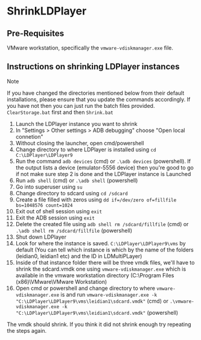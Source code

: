 # ShrinkLDPlayer

## Pre-Requisites

VMware workstation, specifically the ```vmware-vdiskmanager.exe``` file.

## Instructions on shrinking LDPlayer instances

> [!NOTE]
> If you have changed the directories mentioned below from their default installations, please ensure that you update the commands accordingly.
> If you have not then you can just run the batch files provided. ```ClearStorage.bat``` first and then ```Shrink.bat```

1. Launch the LDPlayer instance you want to shrink
2. In "Settings > Other settings > ADB debugging" choose "Open local connetion"
3. Without closing the launcher, open cmd/powershell
4. Change directory to where LDPlayer is installed using ```cd C:\LDPlayer\LDPlayer9```
5. Run the command ```adb devices``` (cmd) or ```.\adb devices``` (powershell). If the output lists a device (emulator-5556   device) then you're good to go if not make sure step 2 is done and the LDPlayer instance is Launched
6. Run ```adb shell``` (cmd) or ```.\adb shell``` (powershell)
7. Go into superuser using ```su```
8. Change directory to sdcard using ```cd /sdcard```
9. Create a file filled with zeros using ```dd if=/dev/zero of=fillfile bs=1048576 count=1024```
10. Exit out of shell session using ```exit```
11. Exit the ADB session using ```exit```
12. Delete the created file using ```adb shell rm /sdcard/fillfile``` (cmd) or ```.\adb shell rm /sdcard/fillfile``` (powershell)
13. Shut down LDPlayer
14. Look for where the instance is saved. ```C:\LDPlayer\LDPlayer9\vms``` by default (You can tell which instance is which by the name of the folders (leidian0, leidian1 etc) and the ID in LDMultiPLayer)
15. Inside of that instance folder there will be three vmdk files, we'll have to shrink the sdcard.vmdk one using ```vmware-vdiskmanager.exe``` which is available in the vmware workstation directory (C:\Program Files (x86)\VMware\VMware Workstation)
16. Open cmd or powershell and change directory to where ```vmware-vdiskmanager.exe``` is and run ```vmware-vdiskmanager.exe -k "C:\LDPlayer\LDPlayer9\vms\leidian1\sdcard.vmdk"``` (cmd) or ```.\vmware-vdiskmanager.exe -k "C:\LDPlayer\LDPlayer9\vms\leidian1\sdcard.vmdk"``` (powershell)

The vmdk should shrink. If you think it did not shrink enough try repeating the steps again.
